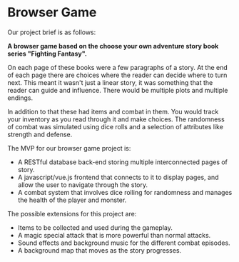# Browser Game

Our project brief is as follows:

**A browser game based on the choose your own adventure story book series "Fighting Fantasy".**

On each page of these books were a few paragraphs of a story. At the end of each page there are choices where the reader can decide where to turn next. This meant it wasn't just a linear story, it was something that the reader can guide and influence. There would be multiple plots and multiple endings.

In addition to that these had items and combat in them. You would track your inventory as you read through it and make choices. The randomness of combat was simulated using dice rolls and a selection of attributes like strength and defense.

The MVP for our browser game project is:

* A RESTful database back-end storing multiple interconnected pages of story.
* A javascript/vue.js frontend that connects to it to display pages, and allow the user to navigate through the story.
* A combat system that involves dice rolling for randomness and manages the health of the player and monster.

The possible extensions for this project are:

* Items to be collected and used during the gameplay.
* A magic special attack that is more powerful than normal attacks.
* Sound effects and background music for the different combat episodes.
* A background map that moves as the story progresses.
